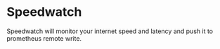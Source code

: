 # Speedwatch

Speedwatch will monitor your internet speed and latency and push it to prometheus remote write.
